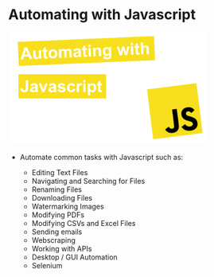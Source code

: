 # Automating with Javascript

<img src="./course_thumbnail.png" width="400">

- Automate common tasks with Javascript such as:

  - Editing Text Files
  - Navigating and Searching for Files
  - Renaming Files
  - Downloading Files
  - Watermarking Images
  - Modifying PDFs
  - Modifying CSVs and Excel Files
  - Sending emails
  - Webscraping
  - Working with APIs
  - Desktop / GUI Automation
  - Selenium
